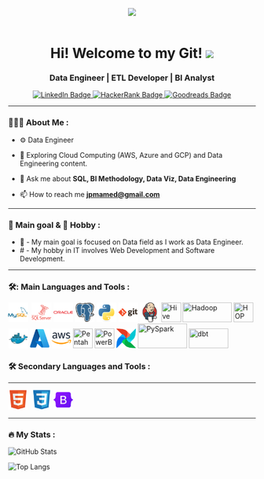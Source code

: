 <div id="header" align="center">
  <img src="https://media.giphy.com/media/3oKIPEqDGUULpEU0aQ/giphy.gif" width="150"/>
 <div id="badges">
 <img src="https://komarev.com/ghpvc/?username=Shamslux&style=flat-square&color=blue" alt=""/><br>
 <h1>
  Hi! Welcome to my Git!
  <img src="https://media.giphy.com/media/hvRJCLFzcasrR4ia7z/giphy.gif" width="30px"/>
</h1>
<h3 align="center">Data Engineer | ETL Developer | BI Analyst</h3>
  <a href="https://www.linkedin.com/in/jo%C3%A3o-paulo-m%C3%BCller-mamede-31a44a97/">
    <img src="https://img.shields.io/badge/LinkedIn-blue?style=for-the-badge&logo=linkedin&logoColor=white" alt="LinkedIn Badge"/>
  </a>
  <a href="https://www.hackerrank.com/jpmamed">
    <img src="https://img.shields.io/badge/-Hackerrank-2EC866?style=for-the-badge&logo=HackerRank&logoColor=white" alt="HackerRank Badge"/>
  </a>
  <a href="https://www.goodreads.com/user/show/50697219-jo-o-paulo-m-ller-mamede">
    <img src="https://img.shields.io/badge/Goodreads-372213?style=for-the-badge&logo=goodreads&logoColor=white" alt="Goodreads Badge"/>
  </a>
</div>
</div>

---

### 👨🏼‍💻 About Me :

- :gear: Data Engineer

- :seedling: Exploring Cloud Computing (AWS, Azure and GCP) and Data Engineering content.

- 💬 Ask me about **SQL, BI Methodology, Data Viz, Data Engineering**

- 📫 How to reach me **jpmamed@gmail.com**

---

<!-- ### 🔍 Trivia :

- :book: - Bookworm
- :green_heart: - Esperantisto
- :martial_arts_uniform: - SKIF Shotokan Karate-Do 4th Kyu (Purple Belt :purple_circle:)
- :video_game: - Gamer
- :latin_cross: - Reformed Christian
- :earth_americas: - Language and Culture Lover

--- -->

<!-- ### :speech_balloon: Languages (Natural Languages)

- :brazil: - Brazilian Portuguese (Native)
- :us: - English (Daily Usage, Advanced)
- :fr: - French (Irregular study, Basic-Intermediate)
- :globe_with_meridians: - Esperanto (Active Study, Intermediate)
- :greece: - Modern Greek (Halted, Elementar)
- :es: - Spanish (No formal study, Listening and Reading comprehension)
- :syria: - Arabic (Halted, Basic)
- :israel: - Modern Hebrew (Halted, Basic)
- :de: - German (Active Study, Elementar-Basic)
- :jp: - Japanese (Halted, Elementar)
- :cn: - Mandarin (Halted, Basic)
- :brazil: - Nheengatu (Halted, Basic)

--- -->

### 🥇 Main goal & 🥈 Hobby :

- 🎯 - My main goal is focused on Data field as I work as Data Engineer.
- #️ - My hobby in IT involves Web Development and Software Development. 

---

### 🛠️: Main Languages and Tools :

<div>
  <img src="https://github.com/devicons/devicon/blob/master/icons/mysql/mysql-original-wordmark.svg" title="MySQL"  alt="MySQL" width="40" height="40"/>&nbsp;
  <img src="https://github.com/devicons/devicon/blob/master/icons/microsoftsqlserver/microsoftsqlserver-plain-wordmark.svg" title="MSSQL" **alt="MSSQL" width="40" height="40"/>
  <img src="https://github.com/devicons/devicon/blob/master/icons/oracle/oracle-original.svg" title="Oracle" **alt="Oracle" width="40" height="40"/>
  <img src="https://github.com/devicons/devicon/blob/master/icons/postgresql/postgresql-original.svg" title="PostgreSQL" **alt="PostgreSQL" width="40" height="40"/>
  <img src="https://github.com/devicons/devicon/blob/master/icons/python/python-original.svg" title="Python" **alt="Python" width="40" height="40"/>
  <img src="https://github.com/devicons/devicon/blob/master/icons/git/git-original-wordmark.svg" title="Git" **alt="Git" width="40" height="40"/>
  <img src="https://github.com/devicons/devicon/blob/master/icons/jenkins/jenkins-original.svg" title="Jenkins" **alt="Jenkins" width="40" height="40"/>
  <img src="https://upload.wikimedia.org/wikipedia/commons/b/bb/Apache_Hive_logo.svg" title="Hive" **alt="Hive" width="40" height="40"/>
  <img src="https://upload.wikimedia.org/wikipedia/commons/0/0e/Hadoop_logo.svg" title="Hadoop" **alt="Hadoop" width="100" height="40"/>
  <img src="https://hop.apache.org/tech-manual/latest/_images/logo/RGB/jpg/HOP_logo_RGB-1.jpg" title="HOP" **alt="HOP" width="40" height="40"/>
  <img src="https://github.com/devicons/devicon/blob/master/icons/docker/docker-original.svg" title="Docker" **alt="Docker" width="40" height="40"/>
  <img src="https://github.com/devicons/devicon/blob/master/icons/azure/azure-original.svg" title="Azure" **alt="Azure" width="40" height="40"/>
  <img src="https://github.com/devicons/devicon/blob/master/icons/amazonwebservices/amazonwebservices-original-wordmark.svg" title="AWS" **alt="AWS" width="40" height="40"/>
  <img src="https://e7.pngegg.com/pngimages/386/338/png-clipart-computer-software-data-analytics-tableau-software-business-intelligence-others-blue-text-thumbnail.png" title="Pentaho" **alt="Pentaho" width="40" height="40"/>
  <img src="https://static.wikia.nocookie.net/logopedia/images/8/8c/Kisspng-power-bi-business-intelligence-microsoft-azure-mic-office-365-d-nieuwe-cloud-omgeving-dynamics-on-5be7b365088c80.991032501541911397035.png/revision/latest?cb=20200213050332" title="PowerBI" **alt="PowerBI" width="40" height="40"/>
  <img src="https://github.com/devicons/devicon/blob/master/icons/apacheairflow/apacheairflow-original.svg" title="Airflow" **alt="Airflow" width="40" height="40"/>
  <img src="https://github.com/user-attachments/assets/5f60fe18-cc79-477a-96b6-d5c117ce6fce" title="PySpark" **alt="PySpark" width="100" height="50"/>
  <img src="https://miro.medium.com/v2/resize:fit:4800/format:webp/0*QdhM2lmpYcDzy1Xn" title="dbt" **alt="dbt" width="80" height="40"/>
</div>

### 🛠️ Secondary Languages and Tools :

--- 

<div>
  <img src="https://github.com/devicons/devicon/blob/master/icons/html5/html5-original.svg" title="HTML5"  alt="HTML5" width="40" height="40"/>&nbsp;
  <img src="https://github.com/devicons/devicon/blob/master/icons/css3/css3-original.svg" title="CSS3" **alt="CSS3" width="40" height="40"/>
  <img src="https://github.com/devicons/devicon/blob/master/icons/bootstrap/bootstrap-original.svg" title="Bootstrap" **alt="Bootstrap" width="40" height="40"/>
</div>

---

### 🔥 My Stats :

![GitHub Stats](https://github-readme-stats.vercel.app/api?username=shamslux)

![Top Langs](https://github-readme-stats.vercel.app/api/top-langs/?username=shamslux&langs_count=20&layout=compact)
